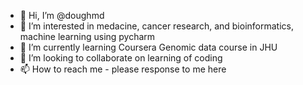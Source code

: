 - 👋 Hi, I’m @doughmd
- 👀 I’m interested in medacine, cancer research, and bioinformatics, machine learning using pycharm
- 🌱 I’m currently learning Coursera Genomic data course in JHU 
- 💞️ I’m looking to collaborate on learning of coding
- 📫 How to reach me - please response to me here

<!---
doughmd/doughmd is a ✨ special ✨ repository because its `README.md` (this file) appears on your GitHub profile.
You can click the Preview link to take a look at your changes.
--->
